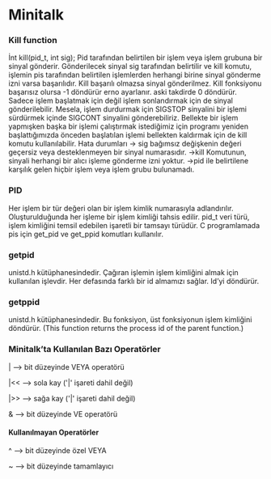 # **Minitalk**

### **Kill function**
İnt kill(pid_t, int sig);
Pid tarafından belirtilen bir işlem veya işlem grubuna bir sinyal gönderir. Gönderilecek sinyal sig tarafından belirtilir ve kill komutu, işlemin pis tarafından belirtilen işlemlerden herhangi birine sinyal gönderme izni varsa başarılıdır. Kill başarılı olmazsa sinyal gönderilmez. Kill fonksiyonu başarısız olursa -1 döndürür erno ayarlanır. aski takdirde 0 döndürür. Sadece işlem başlatmak için değil işlem sonlandırmak için de sinyal gönderilebilir. Mesela, işlem durdurmak için SIGSTOP sinyalini bir işlemi sürdürmek içinde SIGCONT sinyalini gönderebiliriz. Bellekte bir işlem yapmışken başka bir işlemi çalıştırmak istediğimiz için programı yeniden başlattığımızda önceden başlatılan işlemi bellekten kaldırmak için de kill komutu kullanılabilir.
Hata durumları
-> sig bağımsız değişkenin değeri geçersiz veya desteklenmeyen bir sinyal numarasıdır.
->kill Komutunun, sinyali herhangi bir alıcı işleme gönderme izni yoktur.
->pid ile belirtilene karşılık gelen hiçbir işlem veya işlem grubu bulunamadı.

### **PID**
Her işlem bir tür değeri olan bir işlem kimlik numarasıyla adlandırılır. Oluşturulduğunda her işleme bir işlem kimliği tahsis edilir. pid_t veri türü, işlem kimliğini temsil edebilen işaretli bir tamsayı türüdür.
C programlamada pis için get_pid ve get_ppid komutları kullanılır.

### **getpid**
unistd.h kütüphanesindedir.
Çağıran işlemin işlem kimliğini almak için kullanılan işlevdir. Her defasında farklı bir id almamızı sağlar. Id’yi döndürür.

### **getppid**
unistd.h kütüphanesindedir.
Bu fonksiyon, üst fonksiyonun işlem kimliğini döndürür. (This function returns the process id of the parent function.)

### **Minitalk’ta Kullanılan Bazı Operatörler**

  | 	—> bit düzeyinde VEYA operatörü
  
 |<<	—> sola kay ('|' işareti dahil değil)

 |>>	—> sağa kay ('|' işareti dahil değil)

  &	—> bit düzeyinde VE operatörü


#### **Kullanılmayan Operatörler**

  ^	—> bit düzeyinde özel VEYA

  ~	—> bit düzeyinde tamamlayıcı
